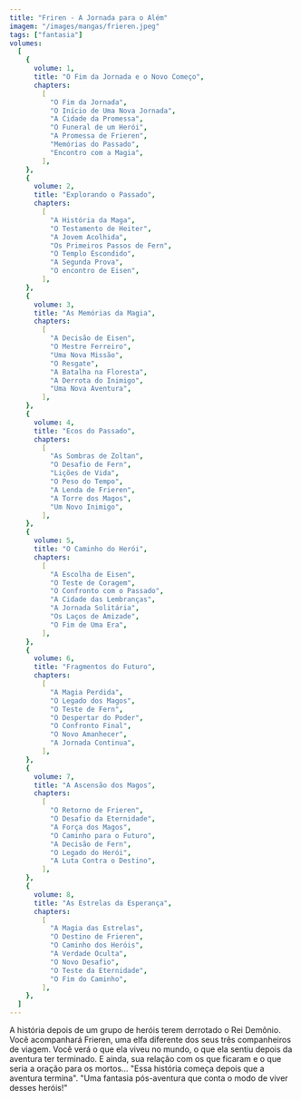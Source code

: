 ```yaml
---
title: "Friren - A Jornada para o Além"
imagem: "/images/mangas/frieren.jpeg"
tags: ["fantasia"]
volumes:
  [
    {
      volume: 1,
      title: "O Fim da Jornada e o Novo Começo",
      chapters:
        [
          "O Fim da Jornada",
          "O Início de Uma Nova Jornada",
          "A Cidade da Promessa",
          "O Funeral de um Herói",
          "A Promessa de Frieren",
          "Memórias do Passado",
          "Encontro com a Magia",
        ],
    },
    {
      volume: 2,
      title: "Explorando o Passado",
      chapters:
        [
          "A História da Maga",
          "O Testamento de Heiter",
          "A Jovem Acolhida",
          "Os Primeiros Passos de Fern",
          "O Templo Escondido",
          "A Segunda Prova",
          "O encontro de Eisen",
        ],
    },
    {
      volume: 3,
      title: "As Memórias da Magia",
      chapters:
        [
          "A Decisão de Eisen",
          "O Mestre Ferreiro",
          "Uma Nova Missão",
          "O Resgate",
          "A Batalha na Floresta",
          "A Derrota do Inimigo",
          "Uma Nova Aventura",
        ],
    },
    {
      volume: 4,
      title: "Ecos do Passado",
      chapters:
        [
          "As Sombras de Zoltan",
          "O Desafio de Fern",
          "Lições de Vida",
          "O Peso do Tempo",
          "A Lenda de Frieren",
          "A Torre dos Magos",
          "Um Novo Inimigo",
        ],
    },
    {
      volume: 5,
      title: "O Caminho do Herói",
      chapters:
        [
          "A Escolha de Eisen",
          "O Teste de Coragem",
          "O Confronto com o Passado",
          "A Cidade das Lembranças",
          "A Jornada Solitária",
          "Os Laços de Amizade",
          "O Fim de Uma Era",
        ],
    },
    {
      volume: 6,
      title: "Fragmentos do Futuro",
      chapters:
        [
          "A Magia Perdida",
          "O Legado dos Magos",
          "O Teste de Fern",
          "O Despertar do Poder",
          "O Confronto Final",
          "O Novo Amanhecer",
          "A Jornada Continua",
        ],
    },
    {
      volume: 7,
      title: "A Ascensão dos Magos",
      chapters:
        [
          "O Retorno de Frieren",
          "O Desafio da Eternidade",
          "A Força dos Magos",
          "O Caminho para o Futuro",
          "A Decisão de Fern",
          "O Legado do Herói",
          "A Luta Contra o Destino",
        ],
    },
    {
      volume: 8,
      title: "As Estrelas da Esperança",
      chapters:
        [
          "A Magia das Estrelas",
          "O Destino de Frieren",
          "O Caminho dos Heróis",
          "A Verdade Oculta",
          "O Novo Desafio",
          "O Teste da Eternidade",
          "O Fim do Caminho",
        ],
    },
  ]
---
```


<p>A história depois de um grupo de heróis terem derrotado o Rei Demônio. Você acompanhará Frieren, uma elfa diferente dos seus três companheiros de viagem. Você verá o que ela viveu no mundo, o que ela sentiu depois da aventura ter terminado. E ainda, sua relação com os que ficaram e o que seria a oração para os mortos... <span class='font-bold'>"Essa história começa depois que a aventura termina"</span>. "Uma fantasia pós-aventura que conta o modo de viver desses heróis!"</p>
